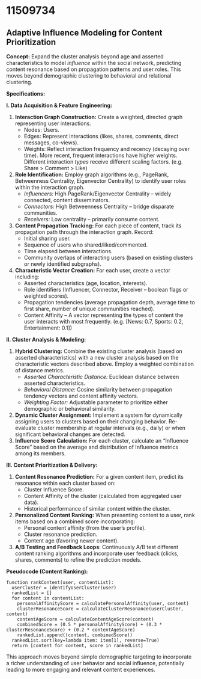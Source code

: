# 11509734

## Adaptive Influence Modeling for Content Prioritization

**Concept:** Expand the cluster analysis beyond age and asserted characteristics to model *influence* within the social network, predicting content resonance based on propagation patterns and user roles. This moves beyond demographic clustering to behavioral and relational clustering.

**Specifications:**

**I. Data Acquisition & Feature Engineering:**

1.  **Interaction Graph Construction:**  Create a weighted, directed graph representing user interactions.
    *   Nodes: Users.
    *   Edges:  Represent interactions (likes, shares, comments, direct messages, co-views).
    *   Weights: Reflect interaction frequency and recency (decaying over time).  More recent, frequent interactions have higher weights.  Different interaction *types* receive different scaling factors. (e.g. Share > Comment > Like)
2.  **Role Identification:** Employ graph algorithms (e.g., PageRank, Betweenness Centrality, Eigenvector Centrality) to identify user roles within the interaction graph.
    *   *Influencers:* High PageRank/Eigenvector Centrality – widely connected, content disseminators.
    *   *Connectors:* High Betweenness Centrality – bridge disparate communities.
    *   *Receivers:* Low centrality – primarily consume content.
3.  **Content Propagation Tracking:** For each piece of content, track its propagation path through the interaction graph. Record:
    *   Initial sharing user.
    *   Sequence of users who shared/liked/commented.
    *   Time elapsed between interactions.
    *   Community overlaps of interacting users (based on existing clusters or newly identified subgraphs).
4. **Characteristic Vector Creation:** For each user, create a vector including:
    * Asserted characteristics (age, location, interests).
    * Role identifiers (Influencer, Connector, Receiver – boolean flags or weighted scores).
    * Propagation tendencies (average propagation depth, average time to first share, number of unique communities reached).
    *  Content Affinity – A vector representing the types of content the user interacts with most frequently.  (e.g. [News: 0.7, Sports: 0.2, Entertainment: 0.1])

**II. Cluster Analysis & Modeling:**

1.  **Hybrid Clustering:** Combine the existing cluster analysis (based on asserted characteristics) with a new cluster analysis based on the characteristic vectors described above.  Employ a weighted combination of distance metrics.
    *   *Asserted Characteristic Distance:* Euclidean distance between asserted characteristics.
    *   *Behavioral Distance:* Cosine similarity between propagation tendency vectors and content affinity vectors.
    *   *Weighting Factor:*  Adjustable parameter to prioritize either demographic or behavioral similarity.
2.  **Dynamic Cluster Assignment:** Implement a system for dynamically assigning users to clusters based on their changing behavior.  Re-evaluate cluster membership at regular intervals (e.g., daily) or when significant behavioral changes are detected.
3.  **Influence Score Calculation:** For each cluster, calculate an “Influence Score” based on the average and distribution of Influence metrics among its members.

**III. Content Prioritization & Delivery:**

1.  **Content Resonance Prediction:** For a given content item, predict its resonance within each cluster based on:
    *   Cluster Influence Score.
    *   Content Affinity of the cluster (calculated from aggregated user data).
    *   Historical performance of similar content within the cluster.
2.  **Personalized Content Ranking:** When presenting content to a user, rank items based on a combined score incorporating:
    *   Personal content affinity (from the user’s profile).
    *   Cluster resonance prediction.
    *   Content age (favoring newer content).
3. **A/B Testing and Feedback Loops**: Continuously A/B test different content ranking algorithms and incorporate user feedback (clicks, shares, comments) to refine the prediction models.

**Pseudocode (Content Ranking):**

```
function rankContent(user, contentList):
  userCluster = identifyUserCluster(user)
  rankedList = []
  for content in contentList:
    personalAffinityScore = calculatePersonalAffinity(user, content)
    clusterResonanceScore = calculateClusterResonance(userCluster, content)
    contentAgeScore = calculateContentAgeScore(content)
    combinedScore = (0.5 * personalAffinityScore) + (0.3 * clusterResonanceScore) + (0.2 * contentAgeScore)
    rankedList.append((content, combinedScore))
  rankedList.sort(key=lambda item: item[1], reverse=True)
  return [content for content, score in rankedList]
```

This approach moves beyond simple demographic targeting to incorporate a richer understanding of user behavior and social influence, potentially leading to more engaging and relevant content experiences.